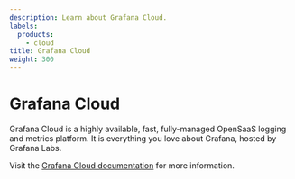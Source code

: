 ```yaml
---
description: Learn about Grafana Cloud.
labels:
  products:
    - cloud
title: Grafana Cloud
weight: 300
---
```


# Grafana Cloud

Grafana Cloud is a highly available, fast, fully-managed OpenSaaS logging and metrics platform. It is everything you love about Grafana, hosted by Grafana Labs.

Visit the [Grafana Cloud documentation](/docs/grafana-cloud) for more information.
